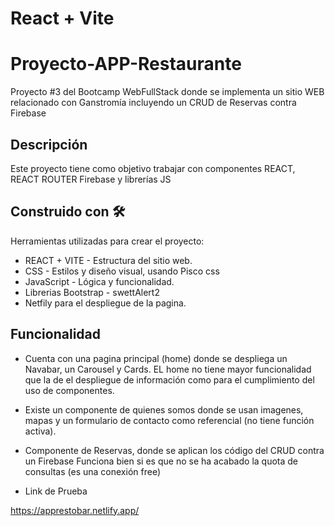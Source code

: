 # React + Vite

# Proyecto-APP-Restaurante
Proyecto #3 del Bootcamp WebFullStack donde se implementa un sitio WEB relacionado con Ganstromía incluyendo un CRUD de Reservas contra Firebase

## Descripción

Este proyecto tiene como objetivo trabajar con componentes REACT, REACT ROUTER
Firebase y librerías JS


## Construido con 🛠️

Herramientas utilizadas para crear el proyecto:

* REACT + VITE - Estructura del sitio web.
* CSS - Estilos y diseño visual, usando Pisco css
* JavaScript - Lógica y funcionalidad.
* Librerias Bootstrap - swettAlert2
* Netfily para el despliegue de la pagina.

## Funcionalidad

* Cuenta con una pagina principal (home) donde se despliega un Navabar, un Carousel y Cards.  EL home no tiene mayor funcionalidad que la de el despliegue de información como para el cumplimiento del uso de componentes.

* Existe un componente de quienes somos donde se usan imagenes, mapas y un formulario de contacto como referencial (no tiene función activa).

* Componente de Reservas, donde se aplican los código del CRUD contra un Firebase
  Funciona bien si es que no se ha acabado la quota de consultas (es una conexión free)

* Link de Prueba 

https://apprestobar.netlify.app/

